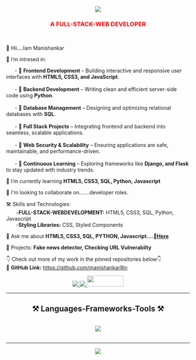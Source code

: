 <h1 align="center">
    <img src="https://readme-typing-svg.herokuapp.com/?font=Righteous&size=35&center=true&vCenter=true&width=500&height=70&duration=4000&lines=Hi+There!+👋;+I'm+Manishankar+!;" />
</h1>

<h3 align="center" style="color:red;">A FULL-STACK-WEB DEVELOPER </h3>


<br/>

<div align="left">
    
 👋 Hii....Iam Manishankar
  
 🔭 I’m intresed in:<br>  

&nbsp;&nbsp;&nbsp;&nbsp;&nbsp;&nbsp;- 🎯 **Frontend Development** – Building interactive and responsive user interfaces with **HTML5, CSS3, and JavaScript**.<br>  
&nbsp;&nbsp;&nbsp;&nbsp;&nbsp;&nbsp;- 🎯 **Backend Development** – Writing clean and efficient server-side code using **Python**.<br>  
&nbsp;&nbsp;&nbsp;&nbsp;&nbsp;&nbsp;- 🎯 **Database Management** – Designing and optimizing relational databases with **SQL**.<br>  
&nbsp;&nbsp;&nbsp;&nbsp;&nbsp;&nbsp;- 🎯 **Full Stack Projects** – Integrating frontend and backend into seamless, scalable applications.<br>  
&nbsp;&nbsp;&nbsp;&nbsp;&nbsp;&nbsp;- 🎯 **Web Security & Scalability** – Ensuring applications are safe, maintainable, and performance-driven.<br>  
&nbsp;&nbsp;&nbsp;&nbsp;&nbsp;&nbsp;- 🎯 **Continuous Learning** – Exploring frameworks like **Django, and Flask** to stay updated with industry trends.<br>  

 
 🌱 I’m currently learning **HTML5, CSS3, SQL, Python, Javascript**

 💞 I'm looking to collaborate on.......developer roles.
 
 🛠️ Skills and Technologies:<br>
     &nbsp;&nbsp;&nbsp;&nbsp;&nbsp;&nbsp; -**FULL-STACK-WEBDEVELOPMENT:** HTML5, CSS3, SQL, Python, Javascript <br>
     &nbsp;&nbsp;&nbsp;&nbsp;&nbsp;&nbsp; -**Styling Libraries:** CSS, Styled Components<br>

 💬 Ask me about **HTML5, CSS3, SQL, PYTHON, Javascript....🧐[Here](https://github.com/manishankar9in)**

 🚀 Projects: **Fake news detector, Checking URL Vulnerabilty**<br>
  
 👇 Check out more of my work in the pinned repositories below👇<br>
 🔗 **GitHub Link:** https://github.com/manishankar9in
 </div>
 
<div align="center"> 
  <a href="mailto:manishankar9in@gmail.com">
    <img src="https://img.shields.io/badge/Gmail-333333?style=for-the-badge&logo=gmail&logoColor=red" />
  </a>
  <a href="https://www.linkedin.com/in/mani-shankar-yellumgudla-a773622a5" target="_blank">
    <img src="https://img.shields.io/badge/LinkedIn-0077B5?style=for-the-badge&logo=linkedin&logoColor=white" target="_blank" />
  </a>
  <a href="https://github.com/manishankar9in" target="_blank">
     <img src="https://encrypted-tbn0.gstatic.com/images?q=tbn:ANd9GcT1Loj2RJP3vSiDvzSssQA7bb95bzqE2AeIeg&s" width="100px"; height="30px" target="_blank" /> <!-- sqlite, safari, google-chrome are other good icon options -->
  </a>
</div>

 <hr/>
<h2 align="center">⚒️ Languages-Frameworks-Tools ⚒️</h2>
<br/>
<div align="center">
    <img src="https://skillicons.dev/icons?i=html,css,javascript,mySQL,python,vscode,github"/>
</div>

<br/>
<hr/>

<div align="center">
 <img src="https://readme-typing-svg.herokuapp.com/?font=Righteous&size=35&center=true&vCenter=true&width=500&height=70&duration=4000&lines=👋+Shoot+Me+a+Message+📩;" />
</div>

<br/>
